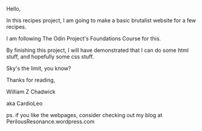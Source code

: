 Hello,

In this recipes project, I am going to make a basic brutalist website for a few recipes.

I am following The Odin Project's Foundations Course for this.

By finishing this project, I will have demonstrated that I can do some html stuff, and hopefully some css stuff.

Sky's the limit, you know?

Thanks for reading,

William Z Chadwick

aka CardioLeo

ps. if you like the webpages, consider checking out my blog at PerilousResonance.wordpress.com
